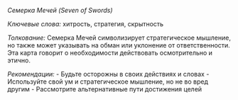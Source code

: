 *Семерка Мечей \(Seven of Swords\)*

*Ключевые слова:* хитрость, стратегия, скрытность

*Толкование:* 
Семерка Мечей символизирует стратегическое мышление, но также может указывать на обман или уклонение от ответственности\. Эта карта говорит о необходимости действовать осмотрительно и этично\.

*Рекомендации:*
\- Будьте осторожны в своих действиях и словах
\- Используйте свой ум и стратегическое мышление, но не во вред другим
\- Рассмотрите альтернативные пути достижения целей
